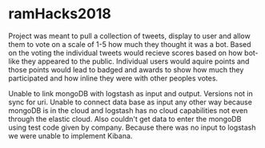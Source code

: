 # ramHacks2018
Project was meant to pull a collection of tweets, display to user and allow them to vote on a scale of 1-5 how much they thought it was a bot. Based on the voting the individual tweets would recieve scores based on how bot-like they appeared to the public. Individual users would aquire points and those points would lead to badged and awards to show how much they participated and how inline they were with other peoples votes. 

Unable to link mongoDB with logstash as input and output. Versions not in sync for uri. Unable to connect data base as input any other way because mongoDB is in the cloud and logstash has no cloud capabilities not even through the elastic cloud. Also couldn't get data to enter the mongoDB using test code given by company. Because there was no input to logstash we were unable to implement Kibana.    
